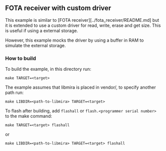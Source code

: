 ## FOTA receiver with custom driver
This example is similar to [FOTA receiver][../fota_receiver/README.md] but it is extended to use a custom driver for read, write, erase and get size. This is useful if using a external storage.

However, this example mocks the driver by using a buffer in RAM to simulate the external storage.

### How to build
To build the example, in this directory run:
```
make TARGET=<target>
```
The example assumes that libmira is placed in vendor/, to specify another path run:
```
make LIBDIR=<path-to-libmira> TARGET=<target>
```

To flash after building, add `flashall` or `flash.<programmer serial number>` to the make command:
```
make TARGET=<target> flashall
``````
or
```
make LIBDIR=<path-to-libmira> TARGET=<target> flashall
```